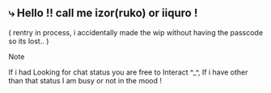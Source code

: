 ## ⤷ Hello !! call me izor(ruko) or iiquro !

( rentry in process, i accidentally made the wip without having the passcode so its lost.. )

> [!NOTE]
> If i had Looking for chat status you are free to Interact ^_^, If i have other than that status I am busy or not in the mood !
